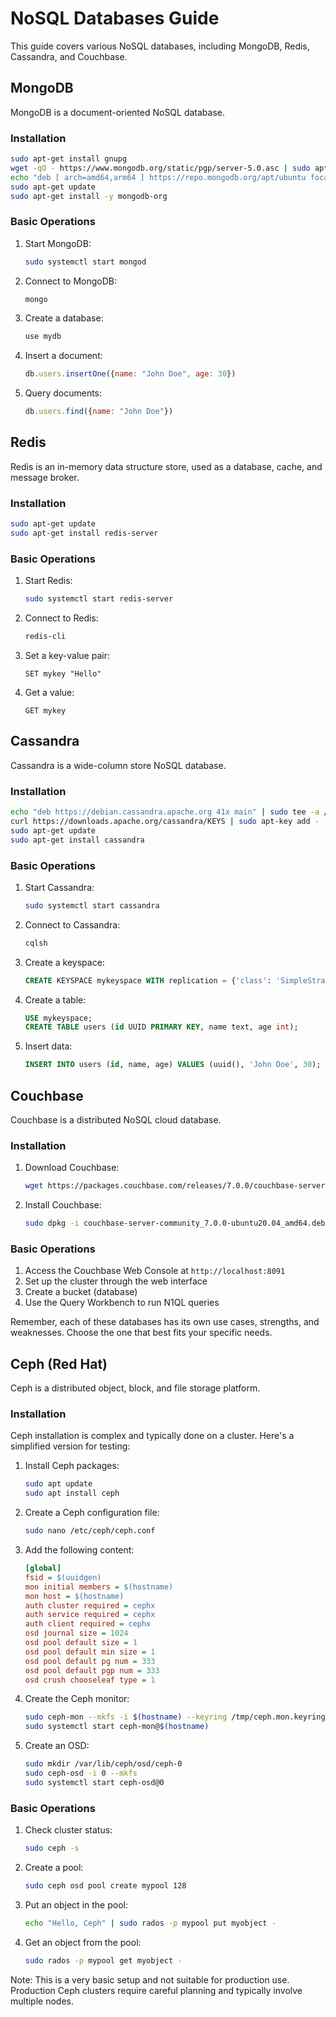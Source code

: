 # NoSQL Databases Guide

This guide covers various NoSQL databases, including MongoDB, Redis, Cassandra, and Couchbase.

## MongoDB

MongoDB is a document-oriented NoSQL database.

### Installation

```bash
sudo apt-get install gnupg
wget -qO - https://www.mongodb.org/static/pgp/server-5.0.asc | sudo apt-key add -
echo "deb [ arch=amd64,arm64 ] https://repo.mongodb.org/apt/ubuntu focal/mongodb-org/5.0 multiverse" | sudo tee /etc/apt/sources.list.d/mongodb-org-5.0.list
sudo apt-get update
sudo apt-get install -y mongodb-org
```

### Basic Operations

1. Start MongoDB:
   ```bash
   sudo systemctl start mongod
   ```

2. Connect to MongoDB:
   ```bash
   mongo
   ```

3. Create a database:
   ```javascript
   use mydb
   ```

4. Insert a document:
   ```javascript
   db.users.insertOne({name: "John Doe", age: 30})
   ```

5. Query documents:
   ```javascript
   db.users.find({name: "John Doe"})
   ```

## Redis

Redis is an in-memory data structure store, used as a database, cache, and message broker.

### Installation

```bash
sudo apt-get update
sudo apt-get install redis-server
```

### Basic Operations

1. Start Redis:
   ```bash
   sudo systemctl start redis-server
   ```

2. Connect to Redis:
   ```bash
   redis-cli
   ```

3. Set a key-value pair:
   ```
   SET mykey "Hello"
   ```

4. Get a value:
   ```
   GET mykey
   ```

## Cassandra

Cassandra is a wide-column store NoSQL database.

### Installation

```bash
echo "deb https://debian.cassandra.apache.org 41x main" | sudo tee -a /etc/apt/sources.list.d/cassandra.sources.list
curl https://downloads.apache.org/cassandra/KEYS | sudo apt-key add -
sudo apt-get update
sudo apt-get install cassandra
```

### Basic Operations

1. Start Cassandra:
   ```bash
   sudo systemctl start cassandra
   ```

2. Connect to Cassandra:
   ```bash
   cqlsh
   ```

3. Create a keyspace:
   ```sql
   CREATE KEYSPACE mykeyspace WITH replication = {'class': 'SimpleStrategy', 'replication_factor': 1};
   ```

4. Create a table:
   ```sql
   USE mykeyspace;
   CREATE TABLE users (id UUID PRIMARY KEY, name text, age int);
   ```

5. Insert data:
   ```sql
   INSERT INTO users (id, name, age) VALUES (uuid(), 'John Doe', 30);
   ```

## Couchbase

Couchbase is a distributed NoSQL cloud database.

### Installation

1. Download Couchbase:
   ```bash
   wget https://packages.couchbase.com/releases/7.0.0/couchbase-server-community_7.0.0-ubuntu20.04_amd64.deb
   ```

2. Install Couchbase:
   ```bash
   sudo dpkg -i couchbase-server-community_7.0.0-ubuntu20.04_amd64.deb
   ```

### Basic Operations

1. Access the Couchbase Web Console at `http://localhost:8091`
2. Set up the cluster through the web interface
3. Create a bucket (database)
4. Use the Query Workbench to run N1QL queries

Remember, each of these databases has its own use cases, strengths, and weaknesses. Choose the one that best fits your specific needs.

## Ceph (Red Hat)

Ceph is a distributed object, block, and file storage platform.

### Installation

Ceph installation is complex and typically done on a cluster. Here's a simplified version for testing:

1. Install Ceph packages:
   ```bash
   sudo apt update
   sudo apt install ceph
   ```

2. Create a Ceph configuration file:
   ```bash
   sudo nano /etc/ceph/ceph.conf
   ```

3. Add the following content:
   ```ini
   [global]
   fsid = $(uuidgen)
   mon initial members = $(hostname)
   mon host = $(hostname)
   auth cluster required = cephx
   auth service required = cephx
   auth client required = cephx
   osd journal size = 1024
   osd pool default size = 1
   osd pool default min size = 1
   osd pool default pg num = 333
   osd pool default pgp num = 333
   osd crush chooseleaf type = 1
   ```

4. Create the Ceph monitor:
   ```bash
   sudo ceph-mon --mkfs -i $(hostname) --keyring /tmp/ceph.mon.keyring
   sudo systemctl start ceph-mon@$(hostname)
   ```

5. Create an OSD:
   ```bash
   sudo mkdir /var/lib/ceph/osd/ceph-0
   sudo ceph-osd -i 0 --mkfs
   sudo systemctl start ceph-osd@0
   ```

### Basic Operations

1. Check cluster status:
   ```bash
   sudo ceph -s
   ```

2. Create a pool:
   ```bash
   sudo ceph osd pool create mypool 128
   ```

3. Put an object in the pool:
   ```bash
   echo "Hello, Ceph" | sudo rados -p mypool put myobject -
   ```

4. Get an object from the pool:
   ```bash
   sudo rados -p mypool get myobject -
   ```

Note: This is a very basic setup and not suitable for production use. Production Ceph clusters require careful planning and typically involve multiple nodes.